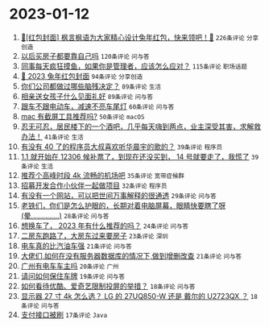 # 2023-01-12

1. [🧧[红包封面] 枫言枫语为大家精心设计兔年红包，快来领吧！🐰](https://www.v2ex.com/t/908405) `226条评论` `分享创造`
1. [以后买房子都要靠自己吗](https://www.v2ex.com/t/908324) `120条评论` `问与答`
1. [同事每天疯狂摸鱼，如果你是管理者，应该怎么应对？](https://www.v2ex.com/t/908325) `115条评论` `职场话题`
1. [🐰 2023 兔年红包封面](https://www.v2ex.com/t/908354) `94条评论` `分享创造`
1. [你们公司都做过哪些脑残决定？](https://www.v2ex.com/t/908301) `89条评论` `生活`
1. [相亲送女孩子什么见面礼好](https://www.v2ex.com/t/908322) `89条评论` `问与答`
1. [跟车不跟电动车，减速不亮车尾灯](https://www.v2ex.com/t/908310) `60条评论` `问与答`
1. [mac 有截屏工具推荐吗?](https://www.v2ex.com/t/908385) `50条评论` `macOS`
1. [忍无可忍，居民楼下的一个酒吧，几乎每天嗨到两点，业主深受其害，求解救办法！](https://www.v2ex.com/t/908363) `41条评论` `生活`
1. [有没有 40 了的程序员大叔喜欢听华晨宇的歌的？](https://www.v2ex.com/t/908412) `39条评论` `程序员`
1. [1.1 就开始在 12306 候补票了，到现在还没买到， 14 号就要走了，我慌了](https://www.v2ex.com/t/908410) `39条评论` `生活`
1. [推荐个高峰时段 4k 流畅的机场吧](https://www.v2ex.com/t/908399) `35条评论` `宽带症候群`
1. [招募开发合作小伙伴一起做项目](https://www.v2ex.com/t/908331) `32条评论` `程序员`
1. [有没有一个网站，可以把世间万事解释的很通透](https://www.v2ex.com/t/908313) `29条评论` `问与答`
1. [老铁们，你们是怎么护眼的，长期对着电脑屏幕，眼睛快要瞎了呀(晕..............)](https://www.v2ex.com/t/908314) `28条评论` `问与答`
1. [想换车了， 2023 年有什么推荐的吗？](https://www.v2ex.com/t/908352) `24条评论` `问与答`
1. [二房东跑路了，大房东过来要房子](https://www.v2ex.com/t/908332) `23条评论` `深圳`
1. [电车真的比汽油车强](https://www.v2ex.com/t/908427) `21条评论` `问与答`
1. [大佬们,如何在没有服务器数据库的情况下,做到增删改查](https://www.v2ex.com/t/908345) `21条评论` `问与答`
1. [广州有电车车主吗](https://www.v2ex.com/t/908326) `20条评论` `广州`
1. [请问如何保住车牌](https://www.v2ex.com/t/908309) `19条评论` `问与答`
1. [如何看待优酷、爱奇艺限制投屏的举措？](https://www.v2ex.com/t/908374) `18条评论` `问与答`
1. [显示器 27 寸 4k 怎么选？ LG 的 27UQ850-W 还是 戴尔的 U2723QX ？](https://www.v2ex.com/t/908311) `18条评论` `问与答`
1. [支付接口被刷](https://www.v2ex.com/t/908390) `17条评论` `Java`
